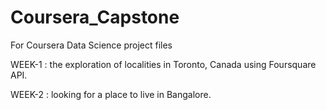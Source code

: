 # Coursera_Capstone
For Coursera Data Science project files

WEEK-1 : the exploration of localities in Toronto, Canada using Foursquare API.

WEEK-2 : looking for a place to live in Bangalore.
